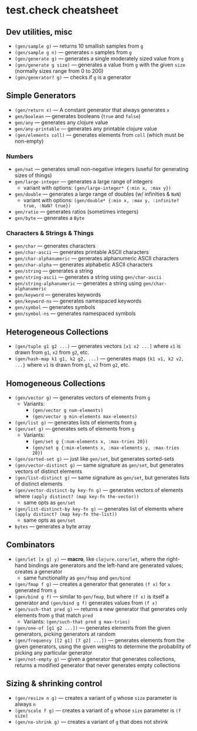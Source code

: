 # test.check cheatsheet

## Dev utilities, misc

- `(gen/sample g)` — returns 10 smallish samples from `g`
- `(gen/sample g n)` — generates `n` samples from `g`
- `(gen/generate g)` — generates a single moderately sized value from `g`
- `(gen/generate g size)` — generates a value from `g` with the given
  `size` (normally sizes range from 0 to 200)
- `(gen/generator? g)` — checks if `g` is a generator

## Simple Generators

- `(gen/return x)` — A constant generator that always generates `x`
- `gen/boolean` — generates booleans (`true` and `false`)
- `gen/any` — generates any clojure value
- `gen/any-printable` — generates any printable clojure value
- `(gen/elements coll)` — generates elements from `coll` (which must be non-empty)

### Numbers

- `gen/nat` — generates small non-negative integers (useful for generating sizes of things)
- `gen/large-integer` — generates a large range of integers
  - variant with options: `(gen/large-integer* {:min x, :max y})`
- `gen/double` — generates a large range of doubles (w/ infinities & `NaN`)
  - variant with options: `(gen/double* {:min x, :max y, :infinite? true, :NaN? true})`
- `gen/ratio` — generates ratios (sometimes integers)
- `gen/byte` — generates a `Byte`

### Characters & Strings & Things

- `gen/char` — generates characters
- `gen/char-ascii` — generates printable ASCII characters
- `gen/char-alphanumeric` — generates alphanumeric ASCII characters
- `gen/char-alpha` — generates alphabetic ASCII characters
- `gen/string` — generates a string
- `gen/string-ascii` — generates a string using `gen/char-ascii`
- `gen/string-alphanumeric` — generates a string using `gen/char-alphanumeric`
- `gen/keyword` — generates keywords
- `gen/keyword-ns` — generates namespaced keywords
- `gen/symbol` — generates symbols
- `gen/symbol-ns` — generates namespaced symbols

## Heterogeneous Collections

- `(gen/tuple g1 g2 ...)` — generates vectors `[x1 x2 ...]` where `x1`
  is drawn from `g1`, `x2` from `g2`, etc.
- `(gen/hash-map k1 g1, k2 g2, ...)` — generates maps `{k1 v1, k2 v2, ...}`
  where `v1` is drawn from `g1`, `v2` from `g2`, etc.


## Homogeneous Collections

- `(gen/vector g)` — generates vectors of elements from `g`
  - Variants:
    - `(gen/vector g num-elements)`
    - `(gen/vector g min-elements max-elements)`
- `(gen/list g)` — generates lists of elements from `g`
- `(gen/set g)` — generates sets of elements from `g`
  - Variants:
    - `(gen/set g {:num-elements x, :max-tries 20})`
    - `(gen/set g {:min-elements x, :max-elements y, :max-tries 20})`
- `(gen/sorted-set g)` — just like `gen/set`, but generates sorted-sets
- `(gen/vector-distinct g)` — same signature as `gen/set`, but generates
  vectors of distinct elements
- `(gen/list-distinct g)` — same signature as `gen/set`, but generates
  lists of distinct elements
- `(gen/vector-distinct-by key-fn g)` — generates vectors of elements
  where `(apply distinct? (map key-fn the-vector))`
  - same opts as `gen/set`
- `(gen/list-distinct-by key-fn g)` — generates list of elements
  where `(apply distinct? (map key-fn the-list))`
  - same opts as `gen/set`
- `bytes` — generates a byte array

## Combinators

- `(gen/let [x g] y)` — **macro**, like `clojure.core/let`, where
  the right-hand bindings are generators and the left-hand are
  generated values; creates a generator
  - same functionality as `gen/fmap` and `gen/bind`
- `(gen/fmap f g)` — creates a generator that generates `(f x)` for
  `x` generated from `g`
- `(gen/bind g f)` — similar to `gen/fmap`, but where `(f x)` is itself
  a generator and `(gen/bind g f)` generates values from `(f x)`
- `(gen/such-that pred g)` — returns a new generator that generates
  only elements from `g` that match `pred`
  - Variants: `(gen/such-that pred g max-tries)`
- `(gen/one-of [g1 g2 ...])` — generates elements from the given
  generators, picking generators at random
- `(gen/frequency [[2 g1] [7 g2] ...])` — generates elements from the
  given generators, using the given weights to determine the
  probability of picking any particular generator
- `(gen/not-empty g)` — given a generator that generates collections,
  returns a modified generator that never generates empty collections

## Sizing & shrinking control

- `(gen/resize n g)` — creates a variant of `g` whose `size` parameter
  is always `n`
- `(gen/scale f g)` — creates a variant of `g` whose `size` parameter
  is `(f size)`
- `(gen/no-shrink g)` — creates a variant of `g` that does not shrink
